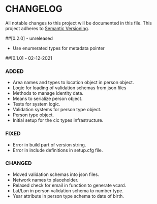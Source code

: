 # CHANGELOG
All notable changes to this project will be documented in this file.
This project adheres to [Semantic Versioning](https://semver.org/spec/v2.0.0.html).

##[0.2.0] - unreleased
- Use enumerated types for metadata pointer

##[0.1.0] - 02-12-2021

### ADDED
- Area names and types to location object in person object.
- Logic for loading of validation schemas from json files
- Methods to manage identity data.
- Means to serialize person object.
- Tests for system logic.
- Validation systems for person type object.
- Person type object.
- Initial setup for the cic types infrastructure.

### FIXED
- Error in build part of version string.
- Error in include definitions in setup.cfg file.

### CHANGED
- Moved validation schemas into json files.
- Network names to placeholder.
- Relaxed check for email in function to generate vcard.
- Lat/Lon in person validation schema to number type.
- Year attribute in person type schema to date of birth.


